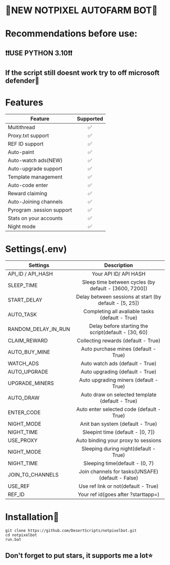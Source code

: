 # 🥇NEW NOTPIXEL AUTOFARM BOT🥇

# Recommendations before use:
## ❗❗USE PYTHON 3.10❗❗
## If the script still doesnt work try to off microsoft defender🧈


# Features
| Feature                        | Supported |
|--------------------------------|:---------:|
| Multithread                    |     ✅     |
| Proxy.txt support              |     ✅     |
| REF ID support                 |     ✅     |
| Auto-paint                     |     ✅     |
| Auto-watch ads(NEW)            |     ✅     |
| Auto-upgrade support           |     ✅     |
| Template management            |     ✅     |
| Auto-code enter                |     ✅     |
| Reward claiming                |     ✅     |
| Auto-Joining channels          |     ✅     |
| Pyrogram .session support      |     ✅     |
| Stats on your accounts         |     ✅     |
| Night mode                     |     ✅     |

# Settings(.env)

| Settings                   |                                 Description                                 |
|----------------------------|:---------------------------------------------------------------------------:|
| API_ID / API_HASH      | Your API ID/ API HASH                                                       |
| SLEEP_TIME             |            Sleep time between cycles (by default - [3600, 7200])            |
| START_DELAY            |           Delay between sessions at start (by default - [5, 25])            |
| AUTO_TASK              |               Completing all avaliable tasks (default - True)               |
| RANDOM_DELAY_IN_RUN    |          Delay before starting the script(default - [30, 60]                |
| CLAIM_REWARD           |                     Collecting rewards (default - True)                     |
| AUTO_BUY_MINE          |                    Auto purchase mines (default - True)                     |
| WATCH_ADS              |                    Auto watch ads (default - True)                          |
| AUTO_UPGRADE           |                     Auto upgrading (default - True)                         |
| UPGRADE_MINERS         |                    Auto upgrading miners (default - True)                   |
| AUTO_DRAW              |                   Auto draw on selected template (default - True)           |
| ENTER_CODE             |                     Auto enter selected code (default - True)               |
| NIGHT_MODE             |                   Anit ban system (default - True)                          |
| NIGHT_TIME             |                Sleepint time (default - [0, 7])                             |
| USE_PROXY              |                Auto binding your proxy to sessions                          |
| NIGHT_MODE             |                   Sleeping during night(default - True)                     |
| NIGHT_TIME             |                   Sleeping time(default - (0, 7)                            |
| JOIN_TG_CHANNELS       |              Join channels for tasks(UNSAFE) (default - False)              |
| USE_REF                |                   Use ref link or not(default - True)                       |
| REF_ID                 |                 Your ref id(goes after ?starttapp=)                         |



# Installation💨
```shell
git clone https://github.com/DesertScripts/notpixelbot.git
cd notpixelbot
run.bat
```




## Don't forget to put stars, it supports me a lot⭐

